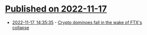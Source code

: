 # [Published on 2022-11-17](index.md)

* [2022-11-17, 14:35:35](https://news.ycombinator.com/item?id=33639397) - [Crypto dominoes fall in the wake of FTX's collapse](https://www.axios.com/2022/11/17/crypto-dominoes-ftx-collapse-winklevoss-gemini-blockfi)
